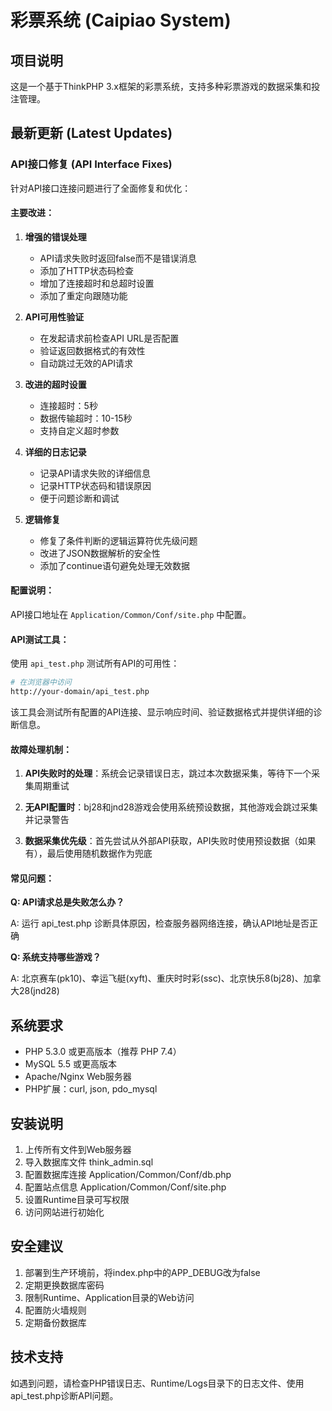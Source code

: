 # 彩票系统 (Caipiao System)

## 项目说明

这是一个基于ThinkPHP 3.x框架的彩票系统，支持多种彩票游戏的数据采集和投注管理。

## 最新更新 (Latest Updates)

### API接口修复 (API Interface Fixes)

针对API接口连接问题进行了全面修复和优化：

#### 主要改进：

1. **增强的错误处理**
   - API请求失败时返回false而不是错误消息
   - 添加了HTTP状态码检查
   - 增加了连接超时和总超时设置
   - 添加了重定向跟随功能

2. **API可用性验证**
   - 在发起请求前检查API URL是否配置
   - 验证返回数据格式的有效性
   - 自动跳过无效的API请求

3. **改进的超时设置**
   - 连接超时：5秒
   - 数据传输超时：10-15秒
   - 支持自定义超时参数

4. **详细的日志记录**
   - 记录API请求失败的详细信息
   - 记录HTTP状态码和错误原因
   - 便于问题诊断和调试

5. **逻辑修复**
   - 修复了条件判断的逻辑运算符优先级问题
   - 改进了JSON数据解析的安全性
   - 添加了continue语句避免处理无效数据

#### 配置说明：

API接口地址在 `Application/Common/Conf/site.php` 中配置。

#### API测试工具：

使用 `api_test.php` 测试所有API的可用性：

```bash
# 在浏览器中访问
http://your-domain/api_test.php
```

该工具会测试所有配置的API连接、显示响应时间、验证数据格式并提供详细的诊断信息。

#### 故障处理机制：

1. **API失败时的处理**：系统会记录错误日志，跳过本次数据采集，等待下一个采集周期重试

2. **无API配置时**：bj28和jnd28游戏会使用系统预设数据，其他游戏会跳过采集并记录警告

3. **数据采集优先级**：首先尝试从外部API获取，API失败时使用预设数据（如果有），最后使用随机数据作为兜底

#### 常见问题：

**Q: API请求总是失败怎么办？**

A: 运行 api_test.php 诊断具体原因，检查服务器网络连接，确认API地址是否正确

**Q: 系统支持哪些游戏？**

A: 北京赛车(pk10)、幸运飞艇(xyft)、重庆时时彩(ssc)、北京快乐8(bj28)、加拿大28(jnd28)

## 系统要求

- PHP 5.3.0 或更高版本（推荐 PHP 7.4）
- MySQL 5.5 或更高版本
- Apache/Nginx Web服务器
- PHP扩展：curl, json, pdo_mysql

## 安装说明

1. 上传所有文件到Web服务器
2. 导入数据库文件 think_admin.sql
3. 配置数据库连接 Application/Common/Conf/db.php
4. 配置站点信息 Application/Common/Conf/site.php
5. 设置Runtime目录可写权限
6. 访问网站进行初始化

## 安全建议

1. 部署到生产环境前，将index.php中的APP_DEBUG改为false
2. 定期更换数据库密码
3. 限制Runtime、Application目录的Web访问
4. 配置防火墙规则
5. 定期备份数据库

## 技术支持

如遇到问题，请检查PHP错误日志、Runtime/Logs目录下的日志文件、使用api_test.php诊断API问题。
